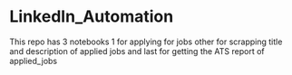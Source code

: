 # Linkedln_Automation
This repo has 3 notebooks 1 for applying for jobs other for scrapping title and description of applied jobs and last for getting the ATS report of applied_jobs
